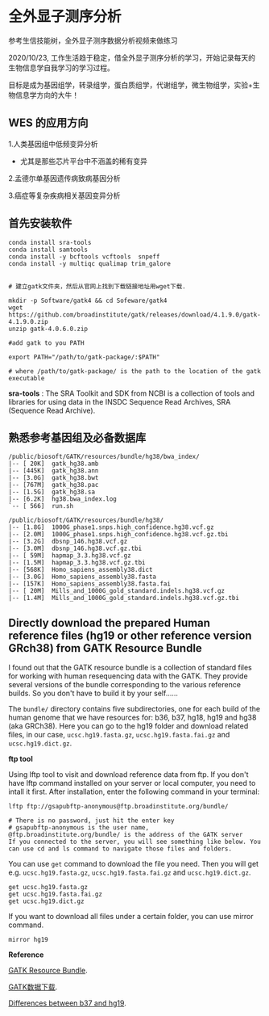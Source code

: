 # 全外显子测序分析

参考生信技能树，全外显子测序数据分析视频来做练习

2020/10/23, 工作生活趋于稳定，借全外显子测序分析的学习，开始记录每天的生物信息学自我学习的学习过程。

目标是成为基因组学，转录组学，蛋白质组学，代谢组学，微生物组学，实验+生物信息学方向的大牛！


## WES 的应用方向

1.人类基因组中低频变异分析

- 尤其是那些芯片平台中不涵盖的稀有变异

2.孟德尔单基因遗传病致病基因分析

3.癌症等复杂疾病相关基因变异分析

## 首先安装软件

```
conda install sra-tools
conda install samtools
conda install -y bcftools vcftools  snpeff
conda install -y multiqc qualimap trim_galore

 
# 建立gatk文件夹，然后从官网上找到下载链接地址用wget下载.

mkdir -p Software/gatk4 && cd Sofeware/gatk4
wget  https://github.com/broadinstitute/gatk/releases/download/4.1.9.0/gatk-4.1.9.0.zip
unzip gatk-4.0.6.0.zip

#add gatk to you PATH

export PATH="/path/to/gatk-package/:$PATH" 

# where /path/to/gatk-package/ is the path to the location of the gatk executable

```

**sra-tools** : The SRA Toolkit and SDK from NCBI is a collection of tools and libraries for using data in the INSDC Sequence Read Archives, SRA (Sequence Read Archive).


## 熟悉参考基因组及必备数据库

```
/public/biosoft/GATK/resources/bundle/hg38/bwa_index/
|-- [ 20K]  gatk_hg38.amb
|-- [445K]  gatk_hg38.ann
|-- [3.0G]  gatk_hg38.bwt
|-- [767M]  gatk_hg38.pac
|-- [1.5G]  gatk_hg38.sa
|-- [6.2K]  hg38.bwa_index.log 
`-- [ 566]  run.sh

/public/biosoft/GATK/resources/bundle/hg38/
|-- [1.8G]  1000G_phase1.snps.high_confidence.hg38.vcf.gz
|-- [2.0M]  1000G_phase1.snps.high_confidence.hg38.vcf.gz.tbi
|-- [3.2G]  dbsnp_146.hg38.vcf.gz
|-- [3.0M]  dbsnp_146.hg38.vcf.gz.tbi
|-- [ 59M]  hapmap_3.3.hg38.vcf.gz
|-- [1.5M]  hapmap_3.3.hg38.vcf.gz.tbi
|-- [568K]  Homo_sapiens_assembly38.dict
|-- [3.0G]  Homo_sapiens_assembly38.fasta
|-- [157K]  Homo_sapiens_assembly38.fasta.fai
|-- [ 20M]  Mills_and_1000G_gold_standard.indels.hg38.vcf.gz
|-- [1.4M]  Mills_and_1000G_gold_standard.indels.hg38.vcf.gz.tbi
```

## Directly download the prepared Human reference files (hg19 or other reference version GRch38) from GATK Resource Bundle

I found out that the GATK resource bundle is a collection of standard files for working with human resequencing data with the GATK. They provide several versions of the bundle corresponding to the various reference builds. So you don't have to build it by your self......

The ```bundle/``` directory contains five subdirectories, one for each build of the human genome that we have resources for: b36, b37, hg18, hg19 and hg38 (aka GRCh38). Here you can go to the hg19 folder and download related files, in our case, ```ucsc.hg19.fasta.gz```, ```ucsc.hg19.fasta.fai.gz``` and ```ucsc.hg19.dict.gz```.


**ftp tool**


Using lftp tool to visit and download reference data from ftp. If you don't have lftp command installed on your server or local computer, you need to intall it first. After installation, enter the following command in your terminal:

```
lftp ftp://gsapubftp-anonymous@ftp.broadinstitute.org/bundle/

# There is no password, just hit the enter key
# gsapubftp-anonymous is the user name, @ftp.broadinstitute.org/bundle/ is the address of the GATK server
If you connected to the server, you will see something like below. You can use cd and ls command to navigate those files and folders.
```


You can use ```get``` command to download the file you need. Then you will get e.g. ```ucsc.hg19.fasta.gz```, ```ucsc.hg19.fasta.fai.gz``` and ```ucsc.hg19.dict.gz```.

```
get ucsc.hg19.fasta.gz
get ucsc.hg19.fasta.fai.gz
get ucsc.hg19.dict.gz
```

If you want to download all files under a certain folder, you can use mirror command.

```
mirror hg19
```

**Reference**

[GATK Resource Bundle](https://gatk.broadinstitute.org/hc/en-us/articles/360035890811-Resource-bundle).

[GATK数据下载](https://blog.csdn.net/xxxie_/article/details/100111991).

[Differences between b37 and hg19](https://github.com/bahlolab/bioinfotools/blob/master/GATK/resource_bundle.md).





